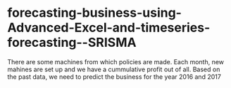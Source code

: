 # forecasting-business-using-Advanced-Excel-and-timeseries-forecasting--SRISMA
There are some machines from which policies are made. Each month, new mahines are set up and we have a cummulative profit out of all. Based on the past data, we need to predict the business for the year 2016 and 2017
